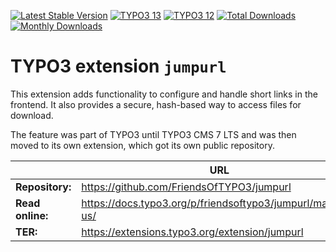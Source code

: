 [![Latest Stable Version](https://poser.pugx.org/friendsoftypo3/jumpurl/v/stable.svg)](https://extensions.typo3.org/extension/jumpurl/)
[![TYPO3 13](https://img.shields.io/badge/TYPO3-13-orange.svg?style=flat-square)](https://get.typo3.org/version/13)
[![TYPO3 12](https://img.shields.io/badge/TYPO3-12-orange.svg?style=flat-square)](https://get.typo3.org/version/12)
[![Total Downloads](https://poser.pugx.org/friendsoftypo3/jumpurl/d/total.svg)](https://packagist.org/packages/friendsoftypo3/jumpurl)
[![Monthly Downloads](https://poser.pugx.org/friendsoftypo3/jumpurl/d/monthly)](https://packagist.org/packages/friendsoftypo3/jumpurl)

# TYPO3 extension `jumpurl`

This extension adds functionality to configure and handle short links in the
frontend. It also provides a secure, hash-based way to access files for
download.

The feature was part of TYPO3 until TYPO3 CMS 7 LTS and was then moved to its
own extension, which got its own public repository.

|                  | URL                                                         |
|------------------|-------------------------------------------------------------|
| **Repository:**  | https://github.com/FriendsOfTYPO3/jumpurl                   |
| **Read online:** | https://docs.typo3.org/p/friendsoftypo3/jumpurl/main/en-us/ |
| **TER:**         | https://extensions.typo3.org/extension/jumpurl              |
